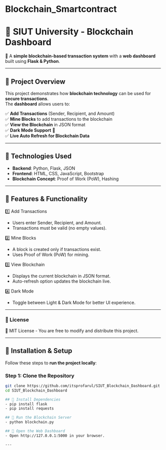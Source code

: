 # Blockchain_Smartcontract

# 📌 SIUT University - Blockchain Dashboard
🚀 A **simple blockchain-based transaction system** with a **web dashboard** built using **Flask & Python**.

---

## 🔹 Project Overview
This project demonstrates how **blockchain technology** can be used for **secure transactions**.  
The **dashboard** allows users to:

✅ **Add Transactions** (Sender, Recipient, and Amount)  
✅ **Mine Blocks** to add transactions to the blockchain  
✅ **View the Blockchain** in JSON format  
✅ **Dark Mode Support** 🌙  
✅ **Live Auto Refresh for Blockchain Data**  

---

## 🔹 Technologies Used
- **Backend**: Python, Flask, JSON  
- **Frontend**: HTML, CSS, JavaScript, Bootstrap  
- **Blockchain Concept**: Proof of Work (PoW), Hashing  

---

## 🔹 Features & Functionality
1️⃣ Add Transactions
- Users enter Sender, Recipient, and Amount.
- Transactions must be valid (no empty values).

2️⃣ Mine Blocks
- A block is created only if transactions exist.
- Uses Proof of Work (PoW) for mining.

3️⃣ View Blockchain
- Displays the current blockchain in JSON format.
- Auto-refresh option updates the blockchain live.

4️⃣ Dark Mode
- Toggle between Light & Dark Mode for better UI experience.

---

### 🔹 License
📜 MIT License - You are free to modify and distribute this project.

---


## 🔹 Installation & Setup
Follow these steps to **run the project locally**:

### **Step 1: Clone the Repository**
```sh
git clone https://github.com/itsprofarul/SIUT_Blockchain_Dashboard.git
cd SIUT_Blockchain_Dashboard

## 🔹 Install Dependencies
- pip install flask
- pip install requests

## 🔹 Run the Blockchain Server
- python blockchain.py

## 🔹 Open the Web Dashboard
- Open http://127.0.0.1:5000 in your browser.

---
